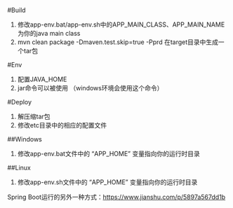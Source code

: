 
#Build
1. 修改app-env.bat/app-env.sh中的APP_MAIN_CLASS、APP_MAIN_NAME为你的java main class
2. mvn clean package -Dmaven.test.skip=true -Pprd 在target目录中生成一个tar包

#Env
1. 配置JAVA_HOME
2. jar命令可以被使用 （windows环境会使用这个命令）

#Deploy
1. 解压缩tar包
2. 修改etc目录中的相应的配置文件

##Windows
1. 修改app-env.bat文件中的 “APP_HOME” 变量指向你的运行时目录

##Linux
1. 修改app-env.sh文件中的 “APP_HOME” 变量指向你的运行时目录


Spring Boot运行的另外一种方式：https://www.jianshu.com/p/5897a567dd1b

